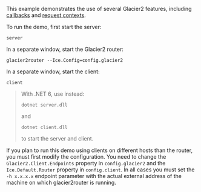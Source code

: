 This example demonstrates the use of several Glacier2 features, including
[callbacks][1] and [request contexts][2].

To run the demo, first start the server:
```
server
```
In a separate window, start the Glacier2 router:
```
glacier2router --Ice.Config=config.glacier2
```
In a separate window, start the client:
```
client
```

> With .NET 6, use instead:
> ```
> dotnet server.dll
> ```
> and
> ```
> dotnet client.dll
> ```
> to start the server and client.

If you plan to run this demo using clients on different hosts than the
router, you must first modify the configuration. You need to change
the `Glacier2.Client.Endpoints` property in `config.glacier2` and the
`Ice.Default.Router` property in `config.client`. In all cases you must
set the `-h x.x.x.x` endpoint parameter with the actual external
address of the machine on which glacier2router is running.

[1]: https://doc.zeroc.com/ice/3.7/ice-services/glacier2/callbacks-through-glacier2
[2]: https://doc.zeroc.com/ice/3.7/ice-services/glacier2/how-glacier2-uses-request-contexts
